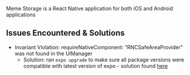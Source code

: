 Meme Storage is a React Native application for both iOS and Android applications


## Issues Encountered & Solutions

* Invariant Violation: requireNativeComponent: “RNCSafeAreaProvider” was not found in the UIManager
    *  Solution: ran `expo upgrade` to make sure all package versions were compatible with latest version of expo - solution found [here](https://stackoverflow.com/questions/61967017/invariant-violation-requirenativecomponent-rncsafeareaprovider-was-not-found)


